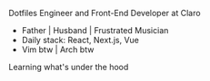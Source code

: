 Dotfiles Engineer and Front-End Developer at Claro

- Father | Husband | Frustrated Musician
- Daily stack: React, Next.js, Vue
- Vim btw | Arch btw

Learning what's under the hood
